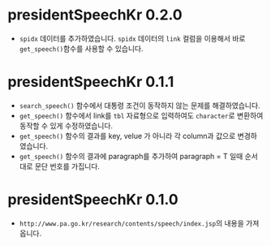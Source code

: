 # presidentSpeechKr 0.2.0

* `spidx` 데이터를 추가하였습니다. `spidx` 데이터의 `link` 컬럼을 이용해서 바로 `get_speech()`함수를 사용할 수 있습니다.

# presidentSpeechKr 0.1.1

* `search_speech()` 함수에서 대통령 조건이 동작하지 않는 문제를 해결하였습니다.
* `get_speech()` 함수에서 link를 `tbl` 자료형으로 입력하여도 `character`로 변환하여 동작할 수 있게 수정하였습니다.
* `get_speech()` 함수의 결과를 key, velue 가 아니라 각 column과 값으로 변경하였습니다.
* `get_speech()` 함수의 결과에 paragraph를 추가하여 paragraph = T 일때 순서대로 문단 번호를 가집니다.

# presidentSpeechKr 0.1.0

* `http://www.pa.go.kr/research/contents/speech/index.jsp`의 내용을 가져옵니다.


